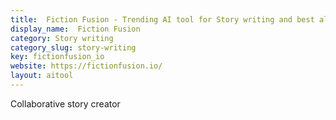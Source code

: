 ```yaml
---
title:  Fiction Fusion - Trending AI tool for Story writing and best alternatives
display_name:  Fiction Fusion
category: Story writing
category_slug: story-writing
key: fictionfusion_io
website: https://fictionfusion.io/
layout: aitool
---
```


Collaborative story creator
